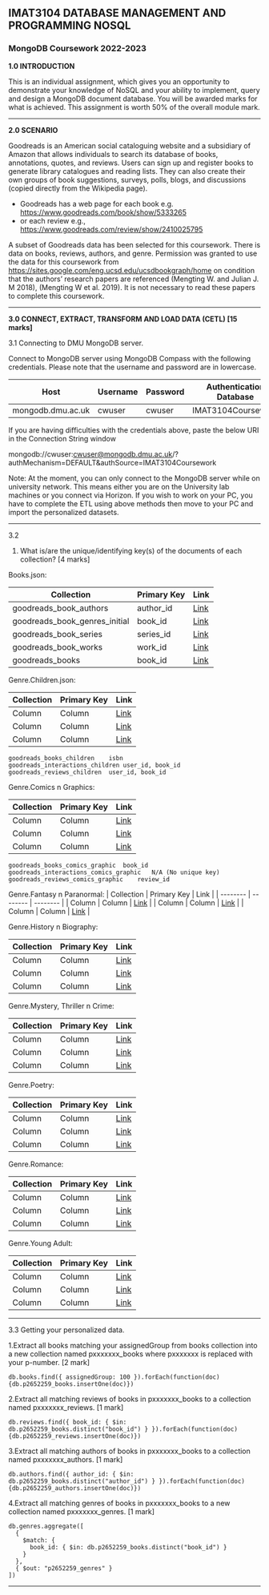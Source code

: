 ## IMAT3104 DATABASE MANAGEMENT AND PROGRAMMING NOSQL
### MongoDB Coursework 2022-2023

**1.0 INTRODUCTION**

This is an individual assignment, which gives you an opportunity to demonstrate your knowledge of NoSQL and your ability to implement, query and design a MongoDB document database. You will be awarded marks for what is achieved. This assignment is worth 50% of the overall module mark.

--------


**2.0 SCENARIO**

Goodreads is an American social cataloguing website and a subsidiary of Amazon that allows individuals to search its database of books, annotations, quotes, and reviews. Users can sign up and register books to generate library catalogues and reading lists. They can also create their own groups of book suggestions, surveys, polls, blogs, and discussions (copied directly from the Wikipedia page).
- Goodreads has a web page for each book e.g. https://www.goodreads.com/book/show/5333265
- or each review e.g., https://www.goodreads.com/review/show/2410025795

A subset of Goodreads data has been selected for this coursework. There is data on books, reviews, authors, and genre. Permission was granted to use the data for this coursework from https://sites.google.com/eng.ucsd.edu/ucsdbookgraph/home on condition that the authors’ research papers are referenced (Mengting W. and Julian J. M 2018), (Mengting W et al. 2019). It is not necessary to read these papers to complete this coursework.

---------


**3.0 CONNECT, EXTRACT, TRANSFORM AND LOAD DATA (CETL) [15 marks]**

3.1 Connecting to DMU MongoDB server.

Connect to MongoDB server using MongoDB Compass with the following credentials. Please note that the username and password are in lowercase.

| Host                   | Username | Password | Authentication Database |
| ---------------------- | -------- | -------- | ------------------------ |
| mongodb.dmu.ac.uk      | cwuser   | cwuser   | IMAT3104Coursework        |


If you are having difficulties with the credentials above, paste the below URI in the Connection String window

mongodb://cwuser:cwuser@mongodb.dmu.ac.uk/?authMechanism=DEFAULT&authSource=IMAT3104Coursework

Note: At the moment, you can only connect to the MongoDB server while on university network. This means either you are on the University lab machines or you connect via Horizon. If you wish to work on your PC, you have to complete the ETL using above methods then move to your PC and import the personalized datasets.

-------


3.2




1. What is/are the unique/identifying key(s) of the documents of each collection? [4 marks]

Books.json:


| Collection | Primary Key | Link |
| -------- | -------- | -------- |
| goodreads_book_authors | author_id | [Link]() |
| goodreads_book_genres_initial | book_id | [Link]() |
| goodreads_book_series | series_id | [Link]() |
| goodreads_book_works | work_id | [Link]() |
| goodreads_books | book_id | [Link]() |


Genre.Children.json:


| Collection | Primary Key | Link |
| -------- | -------- | -------- |
| Column | Column | [Link]() |
| Column | Column | [Link]() |
| Column | Column | [Link]() |

    goodreads_books_children	isbn
    goodreads_interactions_children	user_id, book_id
    goodreads_reviews_children	user_id, book_id

Genre.Comics n Graphics:

| Collection | Primary Key | Link |
| -------- | -------- | -------- |
| Column | Column | [Link]() |
| Column | Column | [Link]() |
| Column | Column | [Link]() |

    goodreads_books_comics_graphic	book_id
    goodreads_interactions_comics_graphic	N/A (No unique key)
    goodreads_reviews_comics_graphic	review_id

Genre.Fantasy n Paranormal:
| Collection | Primary Key | Link |
| -------- | -------- | -------- |
| Column | Column | [Link]() |
| Column | Column | [Link]() |
| Column | Column | [Link]() |



Genre.History n Biography:

| Collection | Primary Key | Link |
| -------- | -------- | -------- |
| Column | Column | [Link]() |
| Column | Column | [Link]() |
| Column | Column | [Link]() |



Genre.Mystery, Thriller n Crime:

| Collection | Primary Key | Link |
| -------- | -------- | -------- |
| Column | Column | [Link]() |
| Column | Column | [Link]() |
| Column | Column | [Link]() |

Genre.Poetry:

| Collection | Primary Key | Link |
| -------- | -------- | -------- |
| Column | Column | [Link]() |
| Column | Column | [Link]() |
| Column | Column | [Link]() |

Genre.Romance:

| Collection | Primary Key | Link |
| -------- | -------- | -------- |
| Column | Column | [Link]() |
| Column | Column | [Link]() |
| Column | Column | [Link]() |

Genre.Young Adult:

| Collection | Primary Key | Link |
| -------- | -------- | -------- |
| Column | Column | [Link]() |
| Column | Column | [Link]() |
| Column | Column | [Link]() |

----------




3.3 Getting your personalized data. 

1.Extract all books matching your assignedGroup from books collection into a new collection named pxxxxxxx_books where pxxxxxxx is replaced with your p-number. [2 mark]

    db.books.find({ assignedGroup: 100 }).forEach(function(doc) {db.p2652259_books.insertOne(doc)})

2.Extract all matching reviews of books in pxxxxxxx_books to a collection named pxxxxxxx_reviews. [1 mark]

    db.reviews.find({ book_id: { $in: db.p2652259_books.distinct("book_id") } }).forEach(function(doc) {db.p2652259_reviews.insertOne(doc)})

3.Extract all matching authors of books in pxxxxxxx_books to a collection named pxxxxxxx_authors. [1 mark]

    db.authors.find({ author_id: { $in: db.p2652259_books.distinct("author_id") } }).forEach(function(doc) {db.p2652259_authors.insertOne(doc)})

4.Extract all matching genres of books in pxxxxxxx_books to a new collection named pxxxxxxx_genres. [1 mark]

    db.genres.aggregate([
      {
        $match: {
          book_id: { $in: db.p2652259_books.distinct("book_id") }
        }
      },
      { $out: "p2652259_genres" }
    ])

------------
